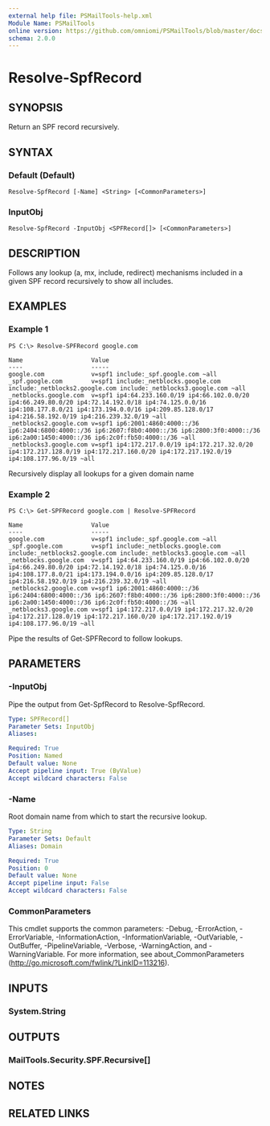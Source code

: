 ```yaml
---
external help file: PSMailTools-help.xml
Module Name: PSMailTools
online version: https://github.com/omniomi/PSMailTools/blob/master/docs/en-US/Resolve-SPFRecord.md
schema: 2.0.0
---
```


# Resolve-SpfRecord

## SYNOPSIS
Return an SPF record recursively.

## SYNTAX

### Default (Default)
```
Resolve-SpfRecord [-Name] <String> [<CommonParameters>]
```

### InputObj
```
Resolve-SpfRecord -InputObj <SPFRecord[]> [<CommonParameters>]
```

## DESCRIPTION
Follows any lookup (a, mx, include, redirect) mechanisms included in a given SPF record recursively to show all includes.

## EXAMPLES

### Example 1
```
PS C:\> Resolve-SPFRecord google.com

Name                   Value
----                   -----
google.com             v=spf1 include:_spf.google.com ~all
_spf.google.com        v=spf1 include:_netblocks.google.com include:_netblocks2.google.com include:_netblocks3.google.com ~all
_netblocks.google.com  v=spf1 ip4:64.233.160.0/19 ip4:66.102.0.0/20 ip4:66.249.80.0/20 ip4:72.14.192.0/18 ip4:74.125.0.0/16 ip4:108.177.8.0/21 ip4:173.194.0.0/16 ip4:209.85.128.0/17 ip4:216.58.192.0/19 ip4:216.239.32.0/19 ~all
_netblocks2.google.com v=spf1 ip6:2001:4860:4000::/36 ip6:2404:6800:4000::/36 ip6:2607:f8b0:4000::/36 ip6:2800:3f0:4000::/36 ip6:2a00:1450:4000::/36 ip6:2c0f:fb50:4000::/36 ~all
_netblocks3.google.com v=spf1 ip4:172.217.0.0/19 ip4:172.217.32.0/20 ip4:172.217.128.0/19 ip4:172.217.160.0/20 ip4:172.217.192.0/19 ip4:108.177.96.0/19 ~all
```

Recursively display all lookups for a given domain name

### Example 2
```
PS C:\> Get-SPFRecord google.com | Resolve-SPFRecord

Name                   Value
----                   -----
google.com             v=spf1 include:_spf.google.com ~all
_spf.google.com        v=spf1 include:_netblocks.google.com include:_netblocks2.google.com include:_netblocks3.google.com ~all
_netblocks.google.com  v=spf1 ip4:64.233.160.0/19 ip4:66.102.0.0/20 ip4:66.249.80.0/20 ip4:72.14.192.0/18 ip4:74.125.0.0/16 ip4:108.177.8.0/21 ip4:173.194.0.0/16 ip4:209.85.128.0/17 ip4:216.58.192.0/19 ip4:216.239.32.0/19 ~all
_netblocks2.google.com v=spf1 ip6:2001:4860:4000::/36 ip6:2404:6800:4000::/36 ip6:2607:f8b0:4000::/36 ip6:2800:3f0:4000::/36 ip6:2a00:1450:4000::/36 ip6:2c0f:fb50:4000::/36 ~all
_netblocks3.google.com v=spf1 ip4:172.217.0.0/19 ip4:172.217.32.0/20 ip4:172.217.128.0/19 ip4:172.217.160.0/20 ip4:172.217.192.0/19 ip4:108.177.96.0/19 ~all
```

Pipe the results of Get-SPFRecord to follow lookups.

## PARAMETERS

### -InputObj
Pipe the output from Get-SpfRecord to Resolve-SpfRecord.

```yaml
Type: SPFRecord[]
Parameter Sets: InputObj
Aliases:

Required: True
Position: Named
Default value: None
Accept pipeline input: True (ByValue)
Accept wildcard characters: False
```

### -Name
Root domain name from which to start the recursive lookup.

```yaml
Type: String
Parameter Sets: Default
Aliases: Domain

Required: True
Position: 0
Default value: None
Accept pipeline input: False
Accept wildcard characters: False
```

### CommonParameters
This cmdlet supports the common parameters: -Debug, -ErrorAction, -ErrorVariable, -InformationAction, -InformationVariable, -OutVariable, -OutBuffer, -PipelineVariable, -Verbose, -WarningAction, and -WarningVariable. For more information, see about_CommonParameters (http://go.microsoft.com/fwlink/?LinkID=113216).

## INPUTS

### System.String

## OUTPUTS

### MailTools.Security.SPF.Recursive[]

## NOTES

## RELATED LINKS

